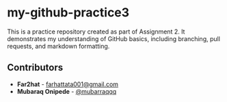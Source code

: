 # my-github-practice3
This is a practice repository created as part of Assignment 2. It demonstrates my understanding of GitHub basics, including branching, pull requests, and markdown formatting.

## Contributors

- **Far2hat** - [farhattata001@gmail.com](mailto:farhattata001@gmail.com)  
- **Mubaraq Onipede** - [@mubarraqqq](https://github.com/mubarraqqq)

